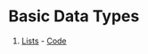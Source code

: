 # Basic Data Types

1. [Lists](https://www.hackerrank.com/challenges/python-lists) - [Code](lists.py)